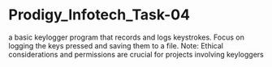 # Prodigy_Infotech_Task-04
a basic keylogger program that records and logs keystrokes. Focus on logging the keys pressed and saving them to a file. Note: Ethical considerations and permissions are crucial for projects involving keyloggers
